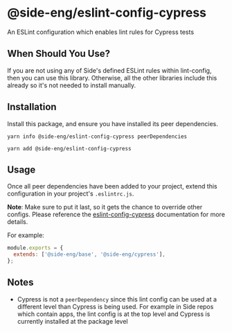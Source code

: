 # @side-eng/eslint-config-cypress

An ESLint configuration which enables lint rules for Cypress tests

## When Should You Use?

If you are not using any of Side's defined ESLint rules within lint-config, then you can use this library. Otherwise, all the other libraries include this already so it's not needed to install manually.

## Installation

Install this package, and ensure you have installed its peer dependencies.

`yarn info @side-eng/eslint-config-cypress peerDependencies`

`yarn add @side-eng/eslint-config-cypress`

## Usage

Once all peer dependencies have been added to your project, extend this configuration in your project's `.eslintrc.js`.

**Note**: Make sure to put it last, so it gets the chance to override other configs. Please reference the [eslint-config-cypress](https://github.com/cypress/eslint-config-cypress/blob/master/README.md#installation) documentation for more details.

For example:

```javascript
module.exports = {
  extends: ['@side-eng/base', '@side-eng/cypress'],
};
```

## Notes
* Cypress is not a `peerDependency` since this lint config can be used at a different level than Cypress is being used. For example in Side repos which contain apps, the lint config is at the top level and Cypress is currently installed at the package level